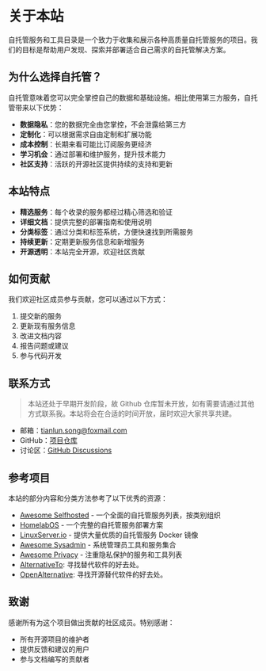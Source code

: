 # 关于本站

自托管服务和工具目录是一个致力于收集和展示各种高质量自托管服务的项目。我们的目标是帮助用户发现、探索并部署适合自己需求的自托管解决方案。

## 为什么选择自托管？

自托管意味着您可以完全掌控自己的数据和基础设施。相比使用第三方服务，自托管带来以下优势：

- **数据隐私**：您的数据完全由您掌控，不会泄露给第三方
- **定制化**：可以根据需求自由定制和扩展功能
- **成本控制**：长期来看可能比订阅服务更经济
- **学习机会**：通过部署和维护服务，提升技术能力
- **社区支持**：活跃的开源社区提供持续的支持和更新

## 本站特点

- **精选服务**：每个收录的服务都经过精心筛选和验证
- **详细文档**：提供完整的部署指南和使用说明
- **分类标签**：通过分类和标签系统，方便快速找到所需服务
- **持续更新**：定期更新服务信息和新增服务
- **开源透明**：本站完全开源，欢迎社区贡献

## 如何贡献

我们欢迎社区成员参与贡献，您可以通过以下方式：

1. 提交新的服务
2. 更新现有服务信息
3. 改进文档内容
4. 报告问题或建议
5. 参与代码开发

## 联系方式
> 本站还处于早期开发阶段，故 Github 仓库暂未开放，如有需要请通过其他方式联系我。本站将会在合适的时间开放，届时欢迎大家共享共建。
- 邮箱：tianlun.song@foxmail.com
- GitHub：[项目仓库](https://github.com/songtianlun/selfhost-hub)
- 讨论区：[GitHub Discussions](https://github.com/songtianlun/selfhost-hub/discussions)

## 参考项目

本站的部分内容和分类方法参考了以下优秀的资源：

- [Awesome Selfhosted](https://github.com/awesome-selfhosted/awesome-selfhosted) - 一个全面的自托管服务列表，按类别组织
- [HomelabOS](https://gitlab.com/NickBusey/HomelabOS) - 一个完整的自托管服务部署方案
- [LinuxServer.io](https://www.linuxserver.io/) - 提供大量优质的自托管服务 Docker 镜像
- [Awesome Sysadmin](https://github.com/awesome-foss/awesome-sysadmin) - 系统管理员工具和服务集合
- [Awesome Privacy](https://github.com/pluja/awesome-privacy) - 注重隐私保护的服务和工具列表
- [AlternativeTo](https://alternativeto.net): 寻找替代软件的好去处。
- [OpenAlternative](https://openalternative.co): 寻找开源替代软件的好去处。



## 致谢

感谢所有为这个项目做出贡献的社区成员。特别感谢：

- 所有开源项目的维护者
- 提供反馈和建议的用户
- 参与文档编写的贡献者 